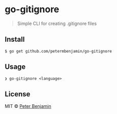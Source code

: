 # go-gitignore
> Simple CLI for creating .gitignore files

## Install

```
$ go get github.com/petermbenjamin/go-gitignore
```

## Usage

```
❯ go-gitignore <language>
```

## License
MIT &copy; [Peter Benjamin](https://petermbenjamin.github.io/)